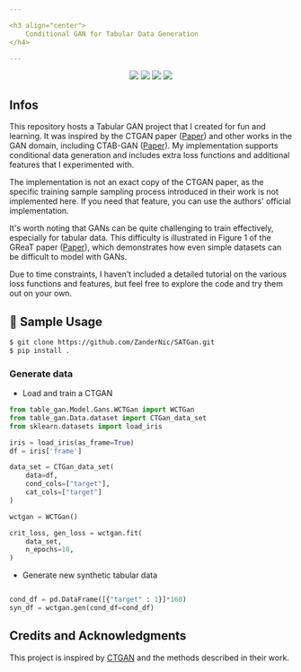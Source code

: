 ```yaml
---

<h3 align="center">
    Conditional GAN for Tabular Data Generation
</h4>

---
```


<p align="center">
    <a href="#"><img src="https://img.shields.io/badge/Tabular%20Data%20Generation-%E2%9C%85-green"></a>
    <a href="#"><img src="https://img.shields.io/badge/Conditional%20Generation-%F0%9F%94%A5-orange"></a>
    <a href="#"><img src="https://img.shields.io/badge/Generative%20AI-%E2%9A%A1-yellow"></a>
    <a href="https://opensource.org/licenses/MIT"><img src="https://img.shields.io/badge/License-MIT-blue"></a>
</p>



## Infos
This repository hosts a Tabular GAN project that I created for fun and learning. It was inspired by the CTGAN paper ([Paper](https://arxiv.org/pdf/1907.00503)) and other works in the GAN domain, including CTAB-GAN ([Paper](https://arxiv.org/abs/2102.08369)). My implementation supports conditional data generation and includes extra loss functions and additional features that I experimented with.

The implementation is not an exact copy of the CTGAN paper, as the specific training sample sampling process introduced in their work is not implemented here. If you need that feature, you can use the authors' official implementation.

It's worth noting that GANs can be quite challenging to train effectively, especially for tabular data. This difficulty is illustrated in Figure 1 of the GReaT paper ([Paper](https://openreview.net/forum?id=cEygmQNOeI)), which demonstrates how even simple datasets can be difficult to model with GANs.

Due to time constraints, I haven’t included a detailed tutorial on the various loss functions and features, but feel free to explore the code and try them out on your own.


## :rocket: Sample Usage

```bash
$ git clone https://github.com/ZanderNic/SATGan.git
$ pip install .
```


### Generate data

* Load and train a CTGAN


```python
from table_gan.Model.Gans.WCTGan import WCTGan
from table_gan.Data.dataset import CTGan_data_set
from sklearn.datasets import load_iris

iris = load_iris(as_frame=True)
df = iris['frame']

data_set = CTGan_data_set(
    data=df,
    cond_cols=["target"],
    cat_cols=["target"]  
)

wctgan = WCTGan()

crit_loss, gen_loss = wctgan.fit(
    data_set, 
    n_epochs=10, 
)
```

* Generate new synthetic tabular data

```python

cond_df = pd.DataFrame([{"target" : 1}]*160)
syn_df = wctgan.gen(cond_df=cond_df)
```


## Credits and Acknowledgments

This project is inspired by [CTGAN](https://arxiv.org/pdf/1907.00503) and the methods described in their work.

